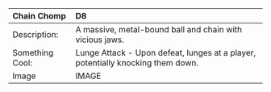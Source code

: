 

|**Chain Chomp**|D8|
|:----|:----|
|Description:|A massive, metal-bound ball and chain with vicious jaws.|
|Something Cool:|Lunge Attack - Upon defeat, lunges at a player, potentially knocking them down.|
|Image|IMAGE|
